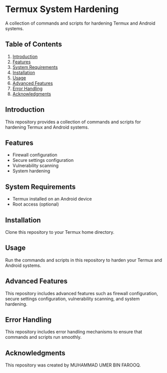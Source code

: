 <h1>Termux System Hardening</h1>

<p>A collection of commands and scripts for hardening Termux and Android systems.</p>

<h2>Table of Contents</h2>

<ol>
<li><a href="#introduction">Introduction</a></li>
<li><a href="#features">Features</a></li>
<li><a href="#system-requirements">System Requirements</a></li>
<li><a href="#installation">Installation</a></li>
<li><a href="#usage">Usage</a></li>
<li><a href="#advanced-features">Advanced Features</a></li>
<li><a href="#error-handling">Error Handling</a></li>
<li><a href="#acknowledgments">Acknowledgments</a></li>
</ol>

<h2 id="introduction">Introduction</h2>

<p>This repository provides a collection of commands and scripts for hardening Termux and Android systems.</p>

<h2 id="features">Features</h2>

<ul>
<li>Firewall configuration</li>
<li>Secure settings configuration</li>
<li>Vulnerability scanning</li>
<li>System hardening</li>
</ul>

<h2 id="system-requirements">System Requirements</h2>

<ul>
<li>Termux installed on an Android device</li>
<li>Root access (optional)</li>
</ul>

<h2 id="installation">Installation</h2>

<p>Clone this repository to your Termux home directory.</p>

<h2 id="usage">Usage</h2>

<p>Run the commands and scripts in this repository to harden your Termux and Android systems.</p>

<h2 id="advanced-features">Advanced Features</h2>

<p>This repository includes advanced features such as firewall configuration, secure settings configuration, vulnerability scanning, and system hardening.</p>

<h2 id="error-handling">Error Handling</h2>

<p>This repository includes error handling mechanisms to ensure that commands and scripts run smoothly.</p>

<h2 id="acknowledgments">Acknowledgments</h2>

<p>This repository was created by MUHAMMAD UMER BIN FAROOQ.</p>
